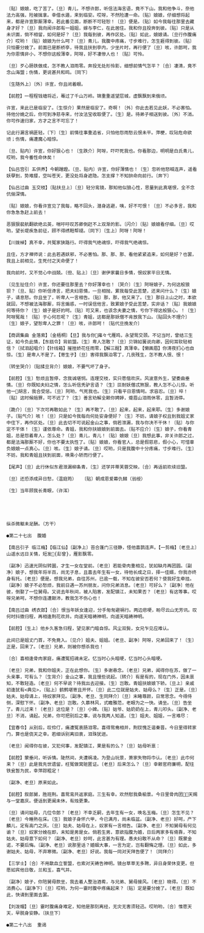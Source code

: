 <!-- { "loadSidebar": true } -->
    〔贴〕娘娘，吃了苦了。〔旦〕青儿，不想许郎，听信法海言语，竟不下山。我和他争斗，奈他法力高强，险被擒拿。幸借水遁，来到临安。哎呀，不然险遭一命。〔贴〕娘娘，仔细想将起来，都是许宣那厮薄幸。若此番见面，断断不可轻恕！〔旦〕便是。〔贴〕如今我每往那里去藏身才好？〔旦〕我向闻许郎有一姐姐，嫁与李仁，在此居住。我和你且投奔到彼。〔贴〕只是从未识面，倘不相留，如何是好？〔旦〕我每到彼，再作区处。〔贴〕如此，娘娘请。〔旦行作腹痛介〕哎哟！〔贴〕娘娘为什么呵？〔旦〕青儿，我腹中疼痛，寸步难行，怎生捱得到彼。〔贴〕只怕要分娩了。前面已是断桥亭，待我且扶到亭内，少坐片时，再行便了〔旦〕咳，许郎呵，我为你恩情非小，不想你这般薄幸，阿呀，好不凄惨人也！〔贴〕可怜。

    〔旦〕歹心肠铁做成，怎不教人泪雨零。奔投无处形怜影，细想前情气怎平？〔合〕凄清，竟不念山海盟；伤情，更说甚共和鸣。〔同下〕

    〔生随外上〕〔外〕许宣，你且闭着眼。

    【前腔】一程程钱塘将近，蓦过了千山万岭。锦重重遥望层城，虚飘飘到来俄顷。

    许宣，来此已是临安了。〔生惊介〕果然是临安了。奇啊！〔外〕你此去若见此妖，不必害怕。待他分娩之后，你可到净慈寺来，付汝法宝收取便了。〔生〕是。待弟子相送到彼。〔外〕不消。你可作速归家，方才之言不可忘了！

    记此行漏言祸匪轻。〔下〕〔生〕前情往事重追省，只怕他怨雨愁云恨未平。萍梗，叹阽危命欲顷；伤情，痛遭魔心暗惊。

    〔旦、贴内〕许宣，你好狠心也！〔生跌介〕阿呀，吓吓死我也。你看那边，明明是白氏青儿，哎哟，我今番性命休矣！

    【仙吕宫引 五供养】今朝蹭蹬。〔旦、贴内〕许宣，你好薄情也！〔生〕忽听他怒喊连声，遥看妖孽到，势难撄，空叫苍天，更没处将身遮隐。怎支撑？不知拚命向前行。〔奔下〕

    【仙吕过曲 玉交枝】〔贴扶旦上〕〔旦〕轻分鸾镜，那知他似狼心性，思量到此真堪恨，全不念伉俪深情。

    〔贴〕娘娘，你看许宣见了我每，略不回头，潜身逃避，咦，好不可恨！〔旦〕不必多言，我和你急急急赶上前去！

    恶狠狠裴航翻欲绝云英，喘吁吁叹苏卿倒赶不上双渐的影。〔闪介〕〔贴〕娘娘看仔细。〔旦〕哎哟，望长堤疾急前征，顾不得绣鞋帮褪。〔同下〕〔生上〕阿呀！阿呀！

    【川拨棹】真不幸，共冤家狭路行。吓得我气绝魂惊，吓得我气绝魂惊。

    且住，方才禅师说：此去若遇妖邪，不必害怕。那、那、那、看他紧紧追来，如何是好？也罢，我且上前相见，生死付之天命便了！

    我向前时，又不觉心中战兢。〔但、贴上〕〔旦〕谢伊家曩日多情，恨奴家平日无情。

    〔见生扯住介〕许宣，你还要往那里去？你好薄幸也！〔哭介〕〔生〕阿呀娘子，为何这般狼狈？〔旦、贴〕你听信谗言，把夫妇恩情，一旦相抛，累我每受此苦楚，还来问什么？〔生〕娘子，请息怒。你且坐了，听卑人一言相告。〔贴〕那，那，他又来了。〔生〕那日上山之时，本欲就回，不想被法海那厮，将言煽惑，一时误信他言，致累娘子受此苦楚，实非话？〔贴〕我娘娘何等待你？〔生〕娘子是好的呵。〔贴〕可又来，也该念夫妻之情，亏你下得这般狠心。！〔生〕阿呀冤哉！〔贴〕于心何忍呢？〔生〕青姐，这都是那妖僧不肯放我下山。〔贴回头不理介〕〔生〕娘子，望恕卑人之罪！〔旦〕咳，许郎呵！〔贴代旦挽发介〕

    【商调集曲 金落索】〔金梧桐〕【旦】我与你雍々弋雁鸣，永望鸳交颈。不记当时，曾结三生证，如今负此情，【东瓯令】背前盟。〔生〕卑人怎敢？〔旦〕贝锦如簧说向卿，因何耳软轻相信？〔拭泪起唱介〕【针线箱】摧挫娇花任雨零，【解三酲】真薄幸。【懒画眉】你清夜扪心也自惊。〔生〕是卑人不是了。【寄生子】〔旦〕害得我飘泊零丁，几丧残生，怎不教人恨、恨！

    〔转坐哭介〕〔贴揉旦背介〕娘娘，不要气坏了身子。

    【前腔】〔生〕愁烦且暂停，念我诚堪悯。连理交枝，实只愿偕欢庆。风波意外生，望委曲垂情。〔旦〕你既知夫妇之情，怎么听信秃驴言语？〔生〕叵耐妖僧忒煞狠，教人怎不心儿惊。听他一胡言，我合受惩。〔旦〕阿哟，气死我也。〔生〕只看平日恩情呵。求容忍。〔旦〕啐！〔贴〕这时候赔罪，可不迟了？〔生〕善言劝解全赖你娉婷，蹙眉山泪雨休零，且暂消停。

    〔跪介〕〔旦〕下次可再敢如此？〔生〕再不敢了。〔旦〕起来，起来，起来耶。〔生〕多谢娘子。〔贴气介〕咳！〔旦〕只是如今我每向何处安身便好？〔生〕不妨，请娘子权且到我姐丈家中住下，再作区处。〔旦〕此去切不可说起金山之事，倘若泄漏，我与你决不干休！〔贴〕与你定不干体！〔生〕谨依尊命。青姐，我和你扶娘娘到前面去。〔贴不应介〕〔生〕娘子，你看青姐，总是怨着卑人，怎么处？〔旦〕青儿，青儿！〔贴〕娘娘〔旦〕我想此事，非关许郎之过，都是法海那厮不好，你也不要太执性了。〔贴〕娘娘，你看官人，总是假慈悲，假小心，可惜辜负娘娘一点真心。〔旦〕咳。〔生〕娘子请。〔旦〕哎哟，只是我腹中十分疼痛，寸步难行。〔生〕不妨，我和青姐且扶到前面，唤乘小轿而行便了。

    【尾声】〔旦〕此行休似东君泄漏柳条青，〔生〕还学并蒂芙蓉交映，〔合〕再话前欢续旧盟。

    〔旦〕还恐添成异日愁，（温庭筠）  〔贴〕朝成恩爱幕仇雠（翁绶）

    〔生〕当年顾我长青眼，（许浑）

   

   

    纵杀微躯未足酬。（方干）

    ●第二十七出  腹婚

    【南吕引子 临江梅】【临江仙】〔副净上〕苔合蓬门三径静，怪他喜鹊连声。【一剪梅】〔老旦上〕山遥水远日关情，短发{髟曾}，雁影飘零。

    〔副净〕迅速光阴似转圜，才生一女在堂前。〔老旦〕若能骨肉重相见，犹如缺月再团圆。〔副净〕娘子，想我年将半百，尚无子息，且喜去年生有一女，待他长成之日，择一佳婿，你我亦终身有托。〔老旦〕便是。想我兄弟，自往苏州，已逾一载，不知在彼安否若何？使我好生牵挂。〔副净〕娘子不必愁烦，我前日遇一苏州朋友，问你兄弟消息。〔老旦〕可好么？〔副净〕他在彼，倒娶了一位舅母。又说去年秋间，被人陷害，发配镇江，未知果否？〔老旦〕有这等事。哎呀兄弟呵，不想你连遭颠沛，教我怎不伤心也！

    【南吕过曲 绣衣郎】〔合〕恨当年妖女逢迎，分手匆匆避祸行。两边悲哽，盼尽云山无芳讯。叹何时抖擞归程，再相逢荆花欢并。向遥天暗祷神明，向遥天暗祷神明。

    【前腔】〔生上〕他乡久客急归程，望见家门暗自惊。风尘双鬓，女兄乍见应难认。

    此间已是姐丈门首，不免竟入。〔见介〕姐夫、姐姐。〔老旦、副净〕阿呀，兄弟回来了！〔生〕正是，回来了。〔老旦〕兄弟，则被你想杀我也！

    〔合〕喜相逢骨肉家庭，痛遭冤招魂未定。忆当时心头暗哽，忆当时心头暗哽。

    〔老旦〕兄弟，我和你姐夫，正在此想你。〔生〕多谢悬念。〔老旦〕兄弟，闻得你在苏，做了一头亲事，可有么？〔生背介〕金山之事，我且慢些说起。〔转介〕有是有的，现在门外，因未禀知，不敢轻造。〔老旦〕何不早说？待我出去迎接。〔生〕岂敢。青姐扶娘娘下轿。〔旦上〕亲戚初逢犹有<典见>，〔贴上〕鹤鹩堪寄且开怀。〔旦〕此二位就是姑夫、姑母么？〔生〕正是。〔旦〕姑夫、姑母请上，待奴家拜见。〔副净、老旦、生同拜介〕〔旦〕末睹尊颜，日常思念。今得侍侧，深慰下怀。〔副净、老旦〕岂敢。久慕林风，式瞻雅范，老眼为之一快。请坐。〔旦〕告坐了。青儿过来！〔老旦〕这位是？〔旦〕小婢。〔贴〕姑爷、姑奶奶在上，青儿叩头。〔副净、老旦〕不消，请起。兄弟，你可把别后之事，说与我两人知道。〔生〕姐夫、姐姐，一言难尽：

    【宜春令】从别后，叹伶仃，痛遭冤衷肠泪零。喜得鸳鸯相并，荆钗愧乏谐秦晋。今日里得转家门，算也是侥天之幸。若细诉别离旧衷，泪珠犹迸。

    〔老旦〕闻得你在彼，又犯何事，发配镇江，果是有的么？〔旦〕姑母听禀：

    【前腔】蒙垂问，听诉情。陡然间，夫遭祸凌。为登山玩景，萧家失物将巾认。〔老旦〕此巾何来？〔旦〕此是我先世遗留，枉冤做窝赃匿证。〔老旦〕后来怎么？〔旦〕幸赖官府廉明，配往铁瓮暂为民，幸萍踪粗定！

    〔副净、老旦〕原来如此。

    【前腔】叙郎舅，胜班荆。喜鸳鸾共返家庭。三生有幸。欢然慰我桑榆景。今日里骨肉团，天赐与一堂嘉庆。便话到更阑未休，有烛更秉。

    〔旦〕请问姑母，几位令郎？〔老旦〕不幸乏嗣，去年生有一女，唤名玉梅。〔旦〕怎生不见？〔老旦〕今睡熟在床。〔生〕我娘子身怀六甲，今已满月，尚未临盆。〔副净、老旦〕好呵，产下麟儿，定有高门之庆。〔旦〕姑夫、姑母在上，奴家有一言相告。〔副净、老旦〕不知舅母有何见谕？〔旦〕奴家分娩在即，未知是男是女。倘若生男，意欲指腹为婚，日后两家多有倚靠，不知姑夫、姑母意下如何？〔副净、老旦〕妙呵，此言甚为有理。愚夫妇敢不从命？〔旦〕既蒙金诺，不要后悔。〔副净、老旦〕说那里话？婚姻大事，一言为定，岂有翻悔之理。〔旦〕如此，多谢姑夫、姑母，不弃寒微。〔副净、老旦〕好说。我每一同对天拜告便了！〔同拜介〕

    【三学士】〔合〕不用歃血立誓盟，也索对天祷告神明。镜台草草无多聘，异日身荣休变更。但愿如宾他日敬，兰和玉，喜气并。

    〔副净〕娘子，你陪舅母款坐，我去着人整治酒肴，与兄弟、舅母接风。〔老旦〕晓得。〔旦〕不消费心。〔副净下〕〔旦〕哎哟，为何一霎时腹中疼痛起来？〔贴〕定是要分娩了。〔老旦〕既如此，快请到里面去罢。

    【刘泼帽】〔旦〕霎时腹痛身难定，知他是那刻离经，无灾无害须轻迅。哎哟哟，〔合〕惟愿天天，早脱身安静。〔扶旦下〕

    ●第二十八出  重谒

